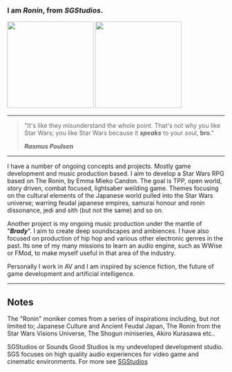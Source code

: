 ### I am ***Ronin***, from ***SGStudios***.

<img src="https://github.com/user-attachments/assets/b4ac9e64-f33e-40f9-a584-3e371148a039" width="200" height="auto">
<img src="https://github.com/user-attachments/assets/ec1ea9e0-a577-400c-b3ff-4e5505e0fcef" width="200" height="auto">


---

> "It's like they misunderstand the whole point. That's not why you like Star Wars; you like Star Wars because it _**speaks**_ to your _soul_, **bro**."
>
>***Rasmus Poulsen***

---

I have a number of ongoing concepts and projects. Mostly game development and music production based. 
I aim to develop a Star Wars RPG based on The Ronin, by Emma Mieko Candon. The goal is TPP, open world, story driven, combat focused, lightsaber weilding game. Themes focusing on the cultural elements of the Japanese world pulled into the Star Wars universe; warring feudal japanese empires, samurai honour and ronin dissonance, jedi and sith (but not the same) and so on. 

Another project is my ongoing music production under the mantle of "***Brady***". I aim to create deep soundscapes and ambiences. I have also focused on production of hip hop and various other electronic genres in the past. Its one of my many missions to learn an audio engine, such as WWise or FMod, to make myself useful in that area of the industry.

Personally I work in AV and I am inspired by science fiction, the future of game development and artificial intelligence. 

---

## Notes

The "Ronin" moniker comes from a series of inspirations including, but not limited to; Japanese Culture and Ancient Feudal Japan, The Ronin from the Star Wars Visions Universe, The Shogun miniseries, Akiro Kurasawa etc..

SGStudios or Sounds Good Studios is my undeveloped development studio. SGS focuses on high quality audio experiences for video game and cinematic environments. For more see [SGStudios](SGStudios.md)

